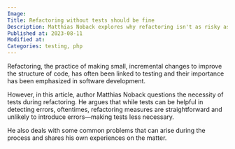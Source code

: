```yaml
---
Image: 
Title: Refactoring without tests should be fine
Description: Matthias Noback explores why refactoring isn't as risky as believed, even without tests. Discover how careful programming can lower risks.
Published at: 2023-08-11
Modified at: 
Categories: testing, php
---
```


Refactoring, the practice of making small, incremental changes to improve the structure of code, has often been linked to testing and their importance has been emphasized in software development.

However, in this article, author Matthias Noback questions the necessity of tests during refactoring. He argues that while tests can be helpful in detecting errors, oftentimes, refactoring measures are straightforward and unlikely to introduce errors—making tests less necessary.

He also deals with some common problems that can arise during the process and shares his own experiences on the matter.

